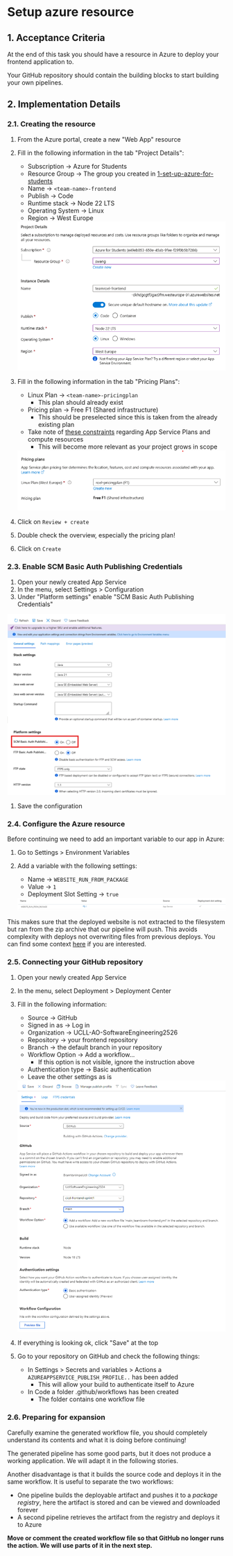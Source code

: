# Setup azure resource

## 1. Acceptance Criteria

At the end of this task you should have a resource in Azure to deploy your frontend application to.

Your GitHub repository should contain the building blocks to start building your own pipelines.

## 2. Implementation Details

### 2.1. Creating the resource

1. From the Azure portal, create a new "Web App" resource
1. Fill in the following information in the tab "Project Details":
    * Subscription -> Azure for Students
    * Resource Group -> The group you created in [1-set-up-azure-for-students](../../1-azure/1-set-up-azure-for-students.md)
    * Name -> `<team-name>-frontend`
    * Publish -> Code
    * Runtime stack -> Node 22 LTS
    * Operating System -> Linux
    * Region -> West Europe

    <a href="./images/2-1-Azure-Web-App-Project-Details.png">
        <img src="./images/2-1-Azure-Web-App-Project-Details.png">
    </a>

1. Fill in the following information in the tab "Pricing Plans":
    * Linux Plan -> `<team-name>-pricingplan`
        * This plan should already exist
    * Pricing plan -> Free F1 (Shared infrastructure)
        * This should be preselected since this is taken from the already existing plan
    * Take note of [these constraints](<../../../../reference/cicd/azure/1 - note on app service plan.md>) regarding App Service Plans and compute resources
        * This will become more relevant as your project grows in scope

    <a href="./images/2-2-Azure-Web-App-Pricing-Details.png">
        <img src="./images/2-2-Azure-Web-App-Pricing-Details.png">
    </a>

1. Click on `Review + create`
1. Double check the overview, especially the pricing plan!
1. Click on `Create`

### 2.3. Enable SCM Basic Auth Publishing Credentials

1. Open your newly created App Service
1. In the menu, select Settings > Configuration
1. Under "Platform settings" enable "SCM Basic Auth Publishing Credentials"
  <a href="./images/2-4-Enable-SCM-Basic-Auth-Publishing-Credentials.png">
      <img src="./images/2-4-Enable-SCM-Basic-Auth-Publishing-Credentials.png">
  </a> 

1. Save the configuration

### 2.4. Configure the Azure resource

Before continuing we need to add an important variable to our app in Azure:
1. Go to Settings > Environment Variables
1. Add a variable with the following settings:
    * Name -> `WEBSITE_RUN_FROM_PACKAGE`
    * Value -> `1`
    * Deployment Slot Setting -> `true`

    <a href="./images/2-5-Deploy-Variable.png">
        <img src="./images/2-5-Deploy-Variable.png">
    </a>

This makes sure that the deployed website is not extracted to the filesystem but ran from the zip archive that our pipeline will push. This avoids complexity with deploys not overwriting files from previous deploys. You can find some context [here](https://github.com/microsoft/azure-pipelines-tasks/issues/13585) if you are interested.

### 2.5. Connecting your GitHub repository

1. Open your newly created App Service
1. In the menu, select Deployment > Deployment Center
1. Fill in the following information:
    * Source -> GitHub
    * Signed in as -> Log in
    * Organization -> UCLL-AO-SoftwareEngineering2526
    * Repository -> your frontend repository
    * Branch -> the default branch in your repository
    * Workflow Option -> Add a workflow...
      * If this option is not visible, ignore the instruction above
    * Authentication type -> Basic authentication
    * Leave the other settings as is
    
    <a href="./images/2-3-Azure-Web-App-Deployment-Center.png">
        <img src="./images/2-3-Azure-Web-App-Deployment-Center.png">
    </a>

1. If everything is looking ok, click "Save" at the top
1. Go to your repository on GitHub and check the following things:
    * In Settings > Secrets and variables > Actions a `AZUREAPPSERVICE_PUBLISH_PROFILE..` has been added
        * This will allow your build to authenticate itself to Azure
    * In Code a folder .github/workflows has been created
        * The folder contains one workflow file

### 2.6. Preparing for expansion

Carefully examine the generated workflow file, you should completely understand its contents and what it is doing before continuing!

The generated pipeline has some good parts, but it does not produce a working application. We will adapt it in the following stories.

Another disadvantage is that it builds the source code and deploys it in the same workflow. It is useful to separate the two workflows:

* One pipeline builds the deployable artifact and pushes it to a _package registry_, here the artifact is stored and can be viewed and downloaded forever
* A second pipeline retrieves the artifact from the registry and deploys it to Azure

**Move or comment the created workflow file so that GitHub no longer runs the action. We will use parts of it in the next step.**
